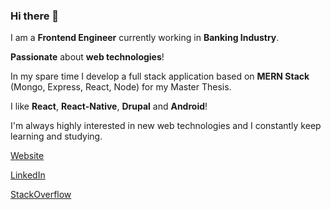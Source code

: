 ### Hi there 👋

I am a **Frontend Engineer** currently working in **Banking Industry**.

**Passionate** about **web technologies**!

In my spare time I develop a full stack application based on **MERN Stack** (Mongo, Express, React, Node) for my Master Thesis.

I like **React**, **React-Native**, **Drupal** and **Android**!

I'm always highly interested in new web technologies and I constantly keep learning and studying.

[Website](https://tpliakas.com)

[LinkedIn](https://www.linkedin.com/in/theodorospliakas/)

[StackOverflow](https://stackoverflow.com/users/7622832/tpliakas)
